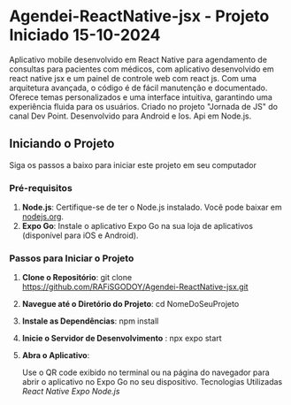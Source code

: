 # Agendei-ReactNative-jsx - Projeto Iniciado 15-10-2024

   Aplicativo mobile desenvolvido em React Native para agendamento de consultas para pacientes com médicos, com aplicativo desenvolvido em react native jsx e um painel de controle web com react js. Com uma arquitetura avançada, o código é de fácil manutenção e documentado. Oferece temas personalizados e    uma interface intuitiva, garantindo uma experiência fluida para os usuários. Criado no projeto "Jornada de JS" do canal Dev Point. Desenvolvido para Android e Ios. Api em Node.js.
   

## Iniciando o Projeto
   Siga os passos a baixo para iniciar este projeto em seu computador
### Pré-requisitos

1. **Node.js**: Certifique-se de ter o Node.js instalado. Você pode baixar em [nodejs.org](https://nodejs.org/).
2. **Expo Go**: Instale o aplicativo Expo Go na sua loja de aplicativos (disponível para iOS e Android).

### Passos para Iniciar o Projeto

1. **Clone o Repositório**:
    git clone https://github.com/RAFiSGODOY/Agendei-ReactNative-jsx.git

2. **Navegue até o Diretório do Projeto**:
    cd NomeDoSeuProjeto

3. **Instale as Dependências**:
   npm install

4. **Inicie o Servidor de Desenvolvimento** :
   npx expo start

5. **Abra o Aplicativo**:

   Use o QR code exibido no terminal ou na página do navegador para abrir o aplicativo no Expo Go no seu dispositivo.
   Tecnologias Utilizadas
   *React Native*
   *Expo*
   *Node.js*
